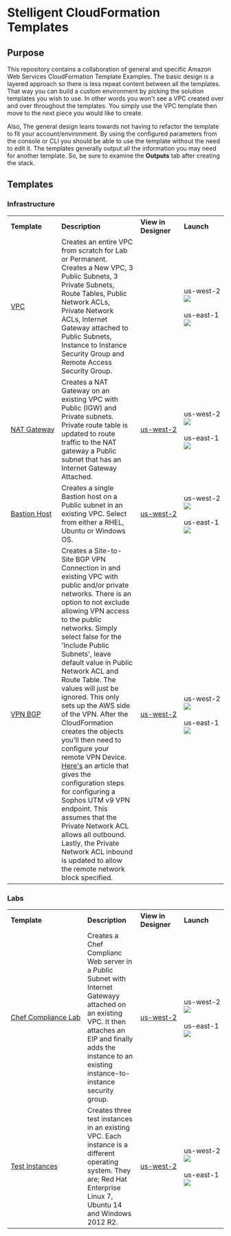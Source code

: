 # Stelligent CloudFormation Templates

## Purpose
This repository contains a collaboration of general and specific Amazon Web Services CloudFormation Template Examples.
The basic design is a layered approach so there is less repeat content between all the templates.
That way you can build a custom environment by picking the solution templates you wish to use.
In other words you won't see a VPC created over and over throughout the templates.
You simply use the VPC template then move to the next piece you would like to create.

Also, The general design leans towards not having to refactor the template to fit your account/environment.
By using the configured parameters from the console or CLI you should be able to use the template without the need to edit it.
The templates generally output all the information you may need for another template.
So, be sure to examine the **Outputs** tab after creating the stack.

## Templates

### Infrastructure

<table>
  <tbody>
    <tr>
      <th align="left">Template</th>
      <th align="left">Description</th>
      <th align="left">View in Designer</th>
      <th align="left">Launch</th>
    </tr>
    <tr>
      <td nowrap><a href="https://github.com/stelligent/cloudformation_templates/blob/master/infrastructure/vpc/vpc.template">VPC</a></td>
      <td>
        Creates an entire VPC from scratch for Lab or Permanent. Creates a New VPC,
         3 Public Subnets, 3 Private Subnets, Route Tables, Public Network ACLs,
         Private Network ACLs, Internet Gateway attached to Public Subnets,
         Instance to Instance Security Group and Remote Access Security Group.
      </td>
      <td nowrap>
        <a href="https://console.aws.amazon.com/cloudformation/designer/home?region=us-west-2&templateURL=https://s3.amazonaws.com/stelligent-public-cloudformation-templates/github/infrastructure/vpc/vpc.template"><img srg="https://s3.amazonaws.com/stelligent-public-media/cfn-diagrams/vpc-200x200.png"></a>
      </td>
      <td nowrap>
      us-west-2</br>
        <a href="https://console.aws.amazon.com/cloudformation/home?region=us-west-2#/stacks/new?&templateURL=https://s3.amazonaws.com/stelligent-public-cloudformation-templates/github/infrastructure/vpc/vpc.template"><img src="https://s3.amazonaws.com/stelligent-public-media/images/buttons/cloudformation-launch-stack-button.png"></a>
      </br></br>
      us-east-1</br>
        <a href="https://console.aws.amazon.com/cloudformation/home?region=us-east-1#/stacks/new?&templateURL=https://s3.amazonaws.com/stelligent-public-cloudformation-templates/github/infrastructure/vpc/vpc.template"><img src="https://s3.amazonaws.com/stelligent-public-media/images/buttons/cloudformation-launch-stack-button.png"></a>
      </td>
    </tr>
    <tr>
      <td nowrap><a href="https://github.com/stelligent/cloudformation_templates/blob/master/infrastructure/nat/nat-gateway.template">NAT Gateway</a></td>
      <td>
        Creates a NAT Gateway on an existing VPC with Public (IGW) and Private subnets. Private route table is updated to route traffic to the NAT gateway a Public subnet that has an Internet Gateway Attached.
      </td>
      <td nowrap>
        <a href="https://console.aws.amazon.com/cloudformation/designer/home?region=us-west-2&templateURL=https://s3.amazonaws.com/stelligent-public-cloudformation-templates/github/infrastructure/nat/nat-gateway.template">us-west-2</a>
      </td>
      <td nowrap>
      us-west-2</br>
        <a href="https://console.aws.amazon.com/cloudformation/home?region=us-west-2#/stacks/new?&templateURL=https://s3.amazonaws.com/stelligent-public-cloudformation-templates/github/infrastructure/nat/nat-gateway.template"><img src="https://s3.amazonaws.com/stelligent-public-media/images/buttons/cloudformation-launch-stack-button.png"></a>
      </br></br>
      us-east-1</br>
        <a href="https://console.aws.amazon.com/cloudformation/home?region=us-east-1#/stacks/new?&templateURL=https://s3.amazonaws.com/stelligent-public-cloudformation-templates/github/infrastructure/nat/nat-gateway.template"><img src="https://s3.amazonaws.com/stelligent-public-media/images/buttons/cloudformation-launch-stack-button.png"></a>
      </td>
    </tr>
    <tr>
      <td nowrap><a href="https://github.com/stelligent/cloudformation_templates/blob/master/infrastructure/bastion/bastion.template">Bastion Host</a></td>
      <td>
        Creates a single Bastion host on a Public subnet in an existing VPC. Select from either a RHEL, Ubuntu or Windows OS.
      </td>
      <td nowrap>
        <a href="https://console.aws.amazon.com/cloudformation/designer/home?region=us-west-2&templateURL=https://s3.amazonaws.com/stelligent-public-cloudformation-templates/github/infrastructure/bastion/bastion.template">us-west-2</a>
      </td>
      <td nowrap>
      us-west-2</br>
        <a href="https://console.aws.amazon.com/cloudformation/home?region=us-west-2#/stacks/new?&templateURL=https://s3.amazonaws.com/stelligent-public-cloudformation-templates/github/infrastructure/bastion/bastion.template"><img src="https://s3.amazonaws.com/stelligent-public-media/images/buttons/cloudformation-launch-stack-button.png"></a>
      </br></br>
      us-east-1</br>
        <a href="https://console.aws.amazon.com/cloudformation/home?region=us-east-1#/stacks/new?&templateURL=https://s3.amazonaws.com/stelligent-public-cloudformation-templates/github/infrastructure/bastion/bastion.template"><img src="https://s3.amazonaws.com/stelligent-public-media/images/buttons/cloudformation-launch-stack-button.png"></a>
      </td>
    </tr>
    <tr>
      <td><a href="https://github.com/stelligent/cloudformation_templates/blob/master/infrastructure/vpn/vpn-bgp.template">VPN BGP</a></td>
      <td>
        Creates a Site-to-Site BGP VPN Connection in and existing VPC with public and/or private networks.
         There is an option to not exclude allowing VPN access to the public networks.
         Simply select false for the 'Include Public Subnets', leave default value in Public Network ACL and Route Table.
         The values will just be ignored. This only sets up the AWS side of the VPN.
         After the CloudFormation creates the objects you'll then need to configure your remote VPN Device.
         <a href="https://www.bonusbits.com/wiki/HowTo:Setup_Site_to_Site_VPN_from_AWS_VPC_to_Sophos_UTM">Here's</a> an article that gives the configuration steps for configuring a Sophos UTM v9 VPN endpoint.
         This assumes that the Private Network ACL allows all outbound. Lastly, the Private Network ACL inbound is updated to allow the remote network block specified.
      </td>
      <td>
        <a href="https://console.aws.amazon.com/cloudformation/designer/home?region=us-west-2&templateURL=https://s3.amazonaws.com/stelligent-public-cloudformation-templates/github/infrastructure/vpn/vpn-bgp.template">us-west-2</a>
      </td>
      <td>
      us-west-2</br>
        <a href="https://console.aws.amazon.com/cloudformation/home?region=us-west-2#/stacks/new?&templateURL=https://s3.amazonaws.com/stelligent-public-cloudformation-templates/github/infrastructure/vpn/vpn-bgp.template"><img src="https://s3.amazonaws.com/stelligent-public-media/images/buttons/cloudformation-launch-stack-button.png"></a>
      </br></br>
      us-east-1</br>
        <a href="https://console.aws.amazon.com/cloudformation/home?region=us-east-1#/stacks/new?&templateURL=https://s3.amazonaws.com/stelligent-public-cloudformation-templates/github/infrastructure/vpn/vpn-bgp.template"><img src="https://s3.amazonaws.com/stelligent-public-media/images/buttons/cloudformation-launch-stack-button.png"></a>
      </td>
    </tr>
  </tbody>
</table>

### Labs

<table>
  <tbody>
    <tr>
      <th align="left">Template</th>
      <th align="left">Description</th>
      <th align="left">View in Designer</th>
      <th align="left">Launch</th>
    </tr>
    <tr>
      <td nowrap><a href="https://github.com/stelligent/cloudformation_templates/blob/master/labs/chef_compliance">Chef Compliance Lab</a></td>
      <td>
        Creates a Chef Complianc Web server in a Public Subnet with Internet Gatewayy attached on an existing VPC.
         It then attaches an EIP and finally adds the instance to an existing instance-to-instance security group.
      </td>
      <td nowrap>
        <a href="https://console.aws.amazon.com/cloudformation/designer/home?region=us-west-2&templateURL=https://s3.amazonaws.com/stelligent-public-cloudformation-templates/github/labs/chef_compliance/chef-compliance.template">us-west-2
      </td>
      <td nowrap>
      us-west-2</br>
        <a href="https://console.aws.amazon.com/cloudformation/home?region=us-west-2#/stacks/new?&templateURL=https://s3.amazonaws.com/stelligent-public-cloudformation-templates/github/labs/chef_compliance/chef-compliance.template"><img src="https://s3.amazonaws.com/stelligent-public-media/images/buttons/cloudformation-launch-stack-button.png"></a>
      </br></br>
      us-east-1</br>
        <a href="https://console.aws.amazon.com/cloudformation/home?region=us-east-1#/stacks/new?&templateURL=https://s3.amazonaws.com/stelligent-public-cloudformation-templates/github/labs/chef_compliance/chef-compliance.template"><img src="https://s3.amazonaws.com/stelligent-public-media/images/buttons/cloudformation-launch-stack-button.png"></a>
      </td>
    </tr>
    <tr>
      <td nowrap><a href="https://github.com/stelligent/cloudformation_templates/blob/master/labs/test_instances/rhel-ubuntu-win2012.template">Test Instances</a></td>
      <td>
        Creates three test instances in an existing VPC. Each instance is a different operating system. They are; Red Hat Enterprise Linux 7, Ubuntu 14 and Windows 2012 R2.
      </td>
      <td nowrap>
        <a href="https://console.aws.amazon.com/cloudformation/designer/home?region=us-west-2&templateURL=https://s3.amazonaws.com/stelligent-public-cloudformation-templates/github/labs/test_instances/rhel-ubuntu-win2012.template">us-west-2
      </td>
      <td nowrap>
      us-west-2</br>
        <a href="https://console.aws.amazon.com/cloudformation/home?region=us-west-2#/stacks/new?&templateURL=https://s3.amazonaws.com/stelligent-public-cloudformation-templates/github/labs/test_instances/rhel-ubuntu-win2012.template"><img src="https://s3.amazonaws.com/stelligent-public-media/images/buttons/cloudformation-launch-stack-button.png"></a>
      </br></br>
      us-east-1</br>
        <a href="https://console.aws.amazon.com/cloudformation/home?region=us-east-1#/stacks/new?&templateURL=https://s3.amazonaws.com/stelligent-public-cloudformation-templates/github/labs/test_instances/rhel-ubuntu-win2012.template"><img src="https://s3.amazonaws.com/stelligent-public-media/images/buttons/cloudformation-launch-stack-button.png"></a>
      </td>
    </tr>
  </tbody>
</table>